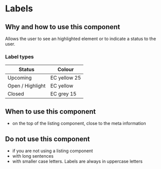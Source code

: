# Labels

## Why and how to use this component

Allows the user to see an highlighted element or to indicate a status to the user.

### Label types

| Status | Colour |
|------------|------------|
| Upcoming | EC yellow 25 |
| Open / Highlight  | EC yellow |
| Closed | EC grey 15 |

## When to use this component

*   on the top of the listing component, close to the meta information

## Do not use this component

*   if you are not using a listing component
*   with long sentences
*   with smaller case letters. Labels are always in uppercase letters
